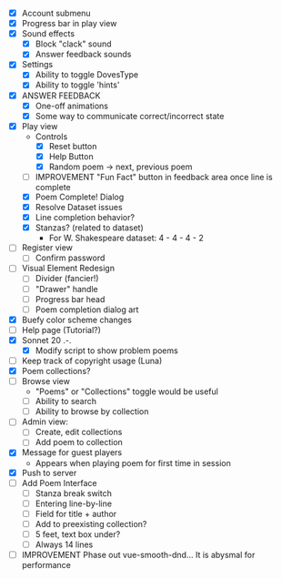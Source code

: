 - [x] Account submenu
- [x] Progress bar in play view
- [x] Sound effects
    - [x] Block "clack" sound
    - [x] Answer feedback sounds
- [x] Settings
    - [x] Ability to toggle DovesType
    - [x] Ability to toggle 'hints'
- [x] ANSWER FEEDBACK
    - [x] One-off animations
    - [x] Some way to communicate correct/incorrect state
- [x] Play view
    - Controls
        - [x] Reset button
        - [x] Help Button
        - [x] Random poem -> next, previous poem
    - [ ] IMPROVEMENT "Fun Fact" button in feedback area once line is complete
    - [x] Poem Complete! Dialog
    - [x] Resolve Dataset issues
    - [x] Line completion behavior?
    - [x] Stanzas? (related to dataset)
        - For W. Shakespeare dataset: 4 - 4 - 4 - 2
- [ ] Register view
    - [ ] Confirm password
- [ ] Visual Element Redesign
    - [ ] Divider (fancier!)
    - [ ] "Drawer" handle
    - [ ] Progress bar head
    - [ ] Poem completion dialog art
- [x] Buefy color scheme changes
- [ ] Help page (Tutorial?)
- [x] Sonnet 20 .-.
    - [x] Modify script to show problem poems
- [ ] Keep track of copyright usage (Luna)
- [x] Poem collections?
- [ ] Browse view
    - "Poems" or "Collections" toggle would be useful
    - [ ] Ability to search
    - [ ] Ability to browse by collection
- [ ] Admin view:
    - [ ] Create, edit collections
    - [ ] Add poem to collection
- [x] Message for guest players
    - Appears when playing poem for first time in session
- [x] Push to server
- [ ] Add Poem Interface
    - [ ] Stanza break switch
    - [ ] Entering line-by-line
    - [ ] Field for title + author
    - [ ] Add to preexisting collection?
    - [ ] 5 feet, text box under?
    - [ ] Always 14 lines
- [ ] IMPROVEMENT Phase out vue-smooth-dnd... It is abysmal for performance  